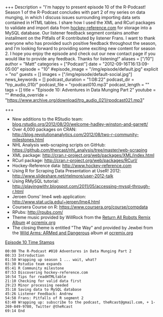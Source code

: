 +++
Description = "I'm happy to present episode 10 of the R-Podcast! Season 1 of the R-Podcast concludes with part 2 of my series on data munging, in which I discuss issues surrounding importing data sets contained in HTML tables. I share how I used the XML and RCurl packages to validate and import data from [hockey-reference.com](http://www.hockey-reference.com) for storage into a MySQL database. Our listener feedback segment contains another installment on the Pitfalls of R contributed by listener Frans. I want to thank everyone who has provided such positive feedback throughout the season, and I'm looking forward to providing some exciting new content for season 2. I hope you enjoy the episode and check out our new contact page if you would like to provide any feedback. Thanks for listening!"
aliases = ["/10"]
author = "Matt"
categories = ["Podcast"]
date = "2012-09-16T16:13:09-05:00"
episode = "10"
#episode_image = "/img/episode/default.jpg"
explicit = "no"
guests = []
images = ["/img/episode/default-social.jpg"]
news_keywords = []
podcast_duration = "1:08:22"
podcast_dir = "trp_audio_010/"
podcast_file = "rpodcast010.mp3"
podcast_length = ""
tags = []
title = "Episode 10: Adventures in Data Munging Part 2"
youtube = ""
#media_override = "https://www.archive.org/download/trp_audio_021/rpodcast021.mp3"

+++

-   New additions to the RStudio team: [blog.rstudio.org/2012/08/20/welcome-hadley-winston-and-garrett/](blog.rstudio.org/2012/08/20/welcome-hadley-winston-and-garrett/)
-   Over 4,000 packages on CRAN: <http://blog.revolutionanalytics.com/2012/08/two-r-community-milestones.html>
-   NHL Analysis web-scraping scripts on GitHub: <https://github.com/thercast/nhl_analysis/tree/master/web-scraping>
-   XML package: <http://cran.r-project.org/web/packages/XML/index.html>
-   RCurl package: <http://cran.r-project.org/web/packages/RCurl/>
-   Hockey-Reference data: <http://www.hockey-reference.com>
-   Using R for Scraping Data Presentation at UseR! 2012: <http://www.slideshare.net/rtelmore/user-2012-talk>
-   Using RMySQL tutorial: <http://playingwithr.blogspot.com/2011/05/accessing-mysql-through-r.html>
-   Jeroen Ooms' lme4 web application: <http://www.stat.ucla.edu/~jeroen/lme4.html>
-   Coursera Course on R: <https://www.coursera.org/course/compdata>
-   RPubs: <http://rpubs.com/>
-   Theme music provided by WillRock from the [Return All Robots Remix Album](http://ocremix.org/events/returnallrobots/) at [ocremix.org](http://ocremix.org/)
-   The closing theme is entitled "The Way" and provided by Jewbei from the [Wild Arms: ARMed and Dangerous](http://armed.ocremix.org/) album at [ocremix.org](http://ocremix.org/)

<span style="text-decoration: underline;">Episode 10 Time Stamps</span>

    00:00 The R-Podcast #010 Adventures in Data Munging Part 2
    00:33 Introduction
    01:50 Wrapping up season 1 ... wait, what?
    03:30 Rstudio team expands
    05:41 R Community milestone
    07:53 Discovering hockey-reference.com 
    10:54 Tips for readHTMLtable
    21:10 Checking for valid data first
    29:23 Minor processing needed
    35:18 Saving data to MySQL database
    45:26 Listener Feedback: Andrew
    54:58 Frans: Pitfalls of R segment 2
    63:40 Wrapping up: subscribe to the podcast, theRcast@gmail.com, + 1-269-849-9780, Twitter @theRcast
    69:14 End